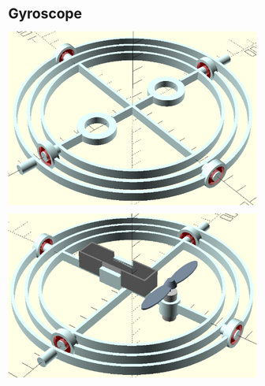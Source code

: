 # Gyroscope

<p align="center">
   <img src="https://github.com/saeedghsh/3d_models/blob/master/gyroscope/images/led_gyroscope_frame.png">
</p>

<p align="center">
   <img src="https://github.com/saeedghsh/3d_models/blob/master/gyroscope/images/propelled_gyroscope_frame.png">
</p>
